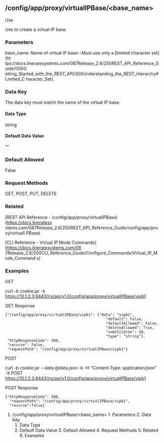 ## /config/app/proxy/virtualIPBase/<base_name>

Use

Use to create a virtual IP base.

### Parameters

base_name: Name of virtual IP base--Must use only a [limited character set](ht
tps://docs.lineratesystems.com/087Release_2.6/250REST_API_Reference_Guide/000G
etting_Started_with_the_REST_API/300Understanding_the_REST_Hierarchy#Limited_C
haracter_Set).

### Data Key

The data key must match the name of the virtual IP base.

#### Data Type

string

#### Default Data Value

""

### Default Allowed

False

### Request Methods

GET, POST, PUT, DELETE

### Related

[REST API Reference - /config/app/proxy/virtualIPBase](https://docs.lineratesy
stems.com/087Release_2.6/250REST_API_Reference_Guide/config/app/proxy/virtualI
PBase)

[CLI Reference - Virtual IP Mode Commands](https://docs.lineratesystems.com/08
7Release_2.6/200CLI_Reference_Guide/Configure_Commands/Virtual_IP_Mode_Command
s)

### Examples

GET

curl -b cookie.jar -k
https://10.1.2.3:8443/lrs/api/v1.0/config/app/proxy/virtualIPBase/vipb1

GET Response

    
    {"/config/app/proxy/virtualIPBase/vipb1": {"data": "vipb1",
                                                  "default": False,
                                                  "defaultAllowed": False,
                                                  "deleteAllowed": True,
                                                  "numChildren": 10,
                                                  "type": "string"},
     "httpResponseCode": 200,
     "recurse": False,
     "requestPath": "/config/app/proxy/virtualIPBase/vipb1"}
    

POST

curl -b cookie.jar --data @data.json -k -H "Content-Type: application/json" -X
POST https://10.1.2.3:8443/lrs/api/v1.0/config/app/proxy/virtualIPBase/vipb1

POST Response

    
    {"httpResponseCode": 200,
      "requestPath": "/config/app/proxy/virtualIPBase/vipb1",
      "recurse":false}

  1. /config/app/proxy/virtualIPBase/<base_name>
    1. Parameters
    2. Data Key
      1. Data Type
      2. Default Data Value
    3. Default Allowed
    4. Request Methods
    5. Related
    6. Examples


